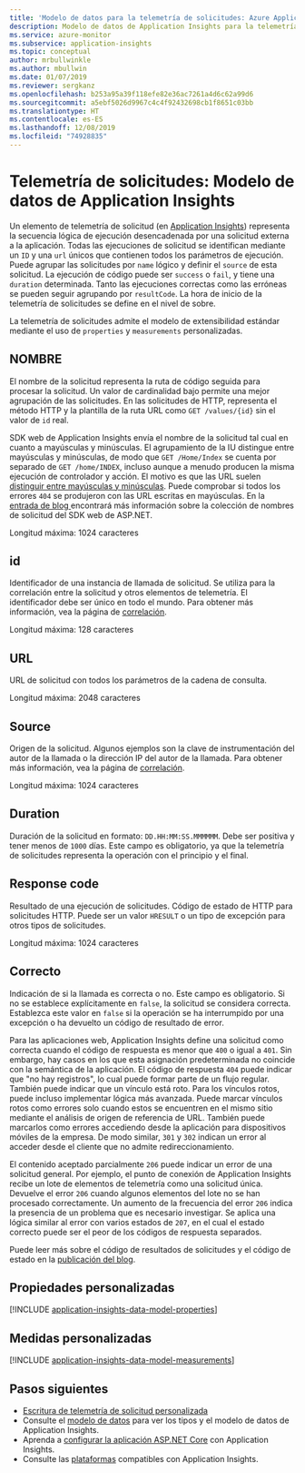 ```yaml
---
title: 'Modelo de datos para la telemetría de solicitudes: Azure Application Insights'
description: Modelo de datos de Application Insights para la telemetría de solicitudes
ms.service: azure-monitor
ms.subservice: application-insights
ms.topic: conceptual
author: mrbullwinkle
ms.author: mbullwin
ms.date: 01/07/2019
ms.reviewer: sergkanz
ms.openlocfilehash: b253a95a39f118efe82e36ac7261a4d6c62a99d6
ms.sourcegitcommit: a5ebf5026d9967c4c4f92432698cb1f8651c03bb
ms.translationtype: HT
ms.contentlocale: es-ES
ms.lasthandoff: 12/08/2019
ms.locfileid: "74928835"
---
```

# <a name="request-telemetry-application-insights-data-model"></a>Telemetría de solicitudes: Modelo de datos de Application Insights

Un elemento de telemetría de solicitud (en [Application Insights](../../azure-monitor/app/app-insights-overview.md)) representa la secuencia lógica de ejecución desencadenada por una solicitud externa a la aplicación. Todas las ejecuciones de solicitud se identifican mediante un `ID` y una `url` únicos que contienen todos los parámetros de ejecución. Puede agrupar las solicitudes por `name` lógico y definir el `source` de esta solicitud. La ejecución de código puede ser `success` o `fail`, y tiene una `duration` determinada. Tanto las ejecuciones correctas como las erróneas se pueden seguir agrupando por `resultCode`. La hora de inicio de la telemetría de solicitudes se define en el nivel de sobre.

La telemetría de solicitudes admite el modelo de extensibilidad estándar mediante el uso de `properties` y `measurements` personalizadas.

## <a name="name"></a>NOMBRE

El nombre de la solicitud representa la ruta de código seguida para procesar la solicitud. Un valor de cardinalidad bajo permite una mejor agrupación de las solicitudes. En las solicitudes de HTTP, representa el método HTTP y la plantilla de la ruta URL como `GET /values/{id}` sin el valor de `id` real.

SDK web de Application Insights envía el nombre de la solicitud tal cual en cuanto a mayúsculas y minúsculas. El agrupamiento de la IU distingue entre mayúsculas y minúsculas, de modo que `GET /Home/Index` se cuenta por separado de `GET /home/INDEX`, incluso aunque a menudo producen la misma ejecución de controlador y acción. El motivo es que las URL suelen [distinguir entre mayúsculas y minúsculas](https://www.w3.org/TR/WD-html40-970708/htmlweb.html). Puede comprobar si todos los errores `404` se produjeron con las URL escritas en mayúsculas. En la [entrada de blog ](https://apmtips.com/blog/2015/02/23/request-name-and-url/) encontrará más información sobre la colección de nombres de solicitud del SDK web de ASP.NET.

Longitud máxima: 1024 caracteres

## <a name="id"></a>id

Identificador de una instancia de llamada de solicitud. Se utiliza para la correlación entre la solicitud y otros elementos de telemetría. El identificador debe ser único en todo el mundo. Para obtener más información, vea la página de [correlación](../../azure-monitor/app/correlation.md).

Longitud máxima: 128 caracteres

## <a name="url"></a>URL

URL de solicitud con todos los parámetros de la cadena de consulta.

Longitud máxima: 2048 caracteres

## <a name="source"></a>Source

Origen de la solicitud. Algunos ejemplos son la clave de instrumentación del autor de la llamada o la dirección IP del autor de la llamada. Para obtener más información, vea la página de [correlación](../../azure-monitor/app/correlation.md).

Longitud máxima: 1024 caracteres

## <a name="duration"></a>Duration

Duración de la solicitud en formato: `DD.HH:MM:SS.MMMMMM`. Debe ser positiva y tener menos de `1000` días. Este campo es obligatorio, ya que la telemetría de solicitudes representa la operación con el principio y el final.

## <a name="response-code"></a>Response code

Resultado de una ejecución de solicitudes. Código de estado de HTTP para solicitudes HTTP. Puede ser un valor `HRESULT` o un tipo de excepción para otros tipos de solicitudes.

Longitud máxima: 1024 caracteres

## <a name="success"></a>Correcto

Indicación de si la llamada es correcta o no. Este campo es obligatorio. Si no se establece explícitamente en `false`, la solicitud se considera correcta. Establezca este valor en `false` si la operación se ha interrumpido por una excepción o ha devuelto un código de resultado de error.

Para las aplicaciones web, Application Insights define una solicitud como correcta cuando el código de respuesta es menor que `400` o igual a `401`. Sin embargo, hay casos en los que esta asignación predeterminada no coincide con la semántica de la aplicación. El código de respuesta `404` puede indicar que "no hay registros", lo cual puede formar parte de un flujo regular. También puede indicar que un vínculo está roto. Para los vínculos rotos, puede incluso implementar lógica más avanzada. Puede marcar vínculos rotos como errores solo cuando estos se encuentren en el mismo sitio mediante el análisis de origen de referencia de URL. También puede marcarlos como errores accediendo desde la aplicación para dispositivos móviles de la empresa. De modo similar, `301` y `302` indican un error al acceder desde el cliente que no admite redireccionamiento.

El contenido aceptado parcialmente `206` puede indicar un error de una solicitud general. Por ejemplo, el punto de conexión de Application Insights recibe un lote de elementos de telemetría como una solicitud única. Devuelve el error `206` cuando algunos elementos del lote no se han procesado correctamente. Un aumento de la frecuencia del error `206` indica la presencia de un problema que es necesario investigar. Se aplica una lógica similar al error con varios estados de `207`, en el cual el estado correcto puede ser el peor de los códigos de respuesta separados.

Puede leer más sobre el código de resultados de solicitudes y el código de estado en la [publicación del blog](https://apmtips.com/blog/2016/12/03/request-success-and-response-code/).

## <a name="custom-properties"></a>Propiedades personalizadas

[!INCLUDE [application-insights-data-model-properties](../../../includes/application-insights-data-model-properties.md)]

## <a name="custom-measurements"></a>Medidas personalizadas

[!INCLUDE [application-insights-data-model-measurements](../../../includes/application-insights-data-model-measurements.md)]

## <a name="next-steps"></a>Pasos siguientes

- [Escritura de telemetría de solicitud personalizada](../../azure-monitor/app/api-custom-events-metrics.md#trackrequest)
- Consulte el [modelo de datos](data-model.md) para ver los tipos y el modelo de datos de Application Insights.
- Aprenda a [configurar la aplicación ASP.NET Core](../../azure-monitor/app/asp-net.md) con Application Insights.
- Consulte las [plataformas](../../azure-monitor/app/platforms.md) compatibles con Application Insights.
